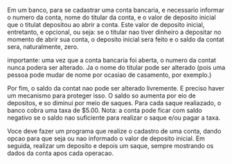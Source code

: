 Em um banco, para se cadastrar uma conta bancaria, e necessario informar o numero da conta, nome do
titular da conta, e o valor de deposito inicial que o titulat depositou ao abrir a conta. Este valor de deposito 
inicial, entretanto, e opcional, ou seja: se o titular nao tiver dinheiro a depositar no momento de abrir sua 
conta, o deposito inicial sera feito e o saldo da contat sera, naturalmente, zero.

importante: uma vez que a conta bancaria foi aberta, o numero da contat nunca podera ser alterado. Ja 
o nome do titular pode ser alterado (pois uma pessoa pode mudar de nome por ocasiao de casamento, por exemplo.)

Por fim, o saldo da contat nao pode ser alterado livremente. E preciso haver um mecanismo para proteger 
isso. O saldo so aumenta por eio de depositos, e so diminui por meio de saques. Para cada saque 
realiazado, o banco cobra uma taxa de $5.00. Nota: a conta pode ficar com saldo negativo se o saldo nao 
suficiente para realizar o saque e/ou pagar a taxa.

Voce deve fazer um programa que realize o cadastro de uma conta, dando opcao para que seja ou nao 
informado o valor de deposito inicial. Em seguida, realizar um deposito e depois um saque, sempre 
mostrando os dados da conta apos cada operacao.